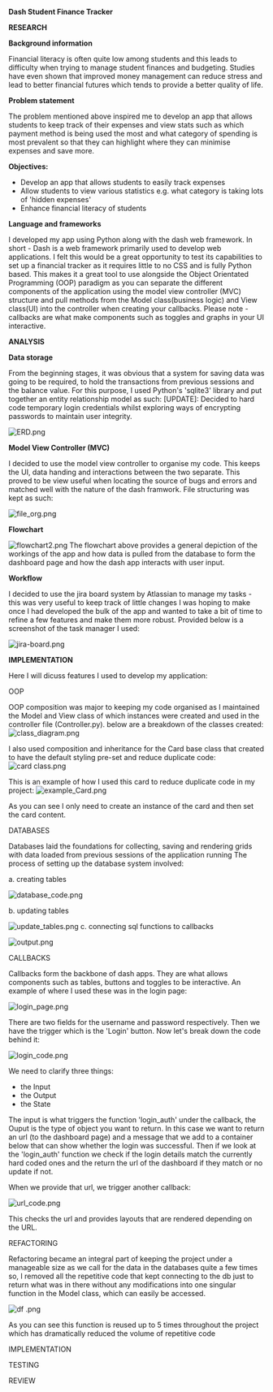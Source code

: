 **Dash Student Finance Tracker**

**RESEARCH**

**Background information**

Financial literacy is often quite low among students and this leads to difficulty
when trying to manage student finances and budgeting. Studies have even shown that improved money
management can reduce stress and lead to better financial futures which tends to provide a better quality of life. 

**Problem statement**

The problem mentioned above inspired me to develop an app that allows students to keep track of their expenses and view stats such as which payment 
method is being used the most and what category of spending is most prevalent so that they can highlight where they can minimise expenses and save more.

**Objectives:**
- Develop an app that allows students to easily track expenses 
- Allow students to view various statistics e.g. what category is taking lots of 'hidden expenses'
- Enhance financial literacy of students 
 
**Language and frameworks**

I developed my app using Python along with the dash web framework. In short - Dash is a web framework  primarily used to develop web applications. I felt this would be a great opportunity to test its capabilities to set up a financial tracker as it requires little to no CSS and is fully Python based. This makes it a great tool to use alongside the Object Orientated Programming (OOP)
paradigm as you can separate the different components of the application using the model view controller (MVC) structure and pull methods from the Model class(business logic) and View class(UI) into the controller when creating your callbacks. Please note - callbacks are what make components such as toggles and graphs in your UI interactive. 

**ANALYSIS** 

**Data storage**

From the beginning stages, it was obvious that a system for saving data was going to be required, to hold the transactions 
from previous sessions and the balance value. For this purpose, I used Python's 'sqlite3' library and put together an entity relationship model as such:
[UPDATE]: Decided to hard code temporary login credentials whilst exploring ways of encrypting passwords to maintain user integrity.

![ERD.png](..%2Fimages%2FERD.png)

**Model View Controller (MVC)**

I decided to use the model view controller to organise my code. This keeps the UI, data handing and interactions between the two separate. This proved to be 
view useful when locating the source of bugs  and errors and matched well with the nature of the dash framwork. File structuring was kept as such:

![file_org.png](..%2Fimages%2Ffile_org.png)

**Flowchart**

![flowchart2.png](..%2Fimages%2Fflowchart2.png)
The flowchart above provides a general depiction of the workings of the app and how data is pulled from the database to form the dashboard page and how the dash app interacts with user input.

**Workflow**

I decided to use the jira board system by Atlassian to manage my tasks - this was very useful to keep track of little changes I was 
hoping to make once I had developed the bulk of the app and wanted to take a bit of time to refine a few features and make them more robust.
Provided below is a screenshot of the task manager I used:

![jira-board.png](../images/jira-board.png)

**IMPLEMENTATION**

Here I will dicuss features I used to develop my application:

OOP

OOP composition was major to keeping my code organised as I maintained the Model and View class of which instances were created and used in the controller file (Controller.py).
below are a breakdown of the classes created:
![class_diagram.png](..%2Fimages%2Fclass_diagram.png)

I also used composition and inheritance for the Card base class that created to have the default styling pre-set and reduce duplicate code:
![card class.png](..%2Fimages%2Fcard%20class.png)

This is an example of how I used this card to reduce duplicate code in my project:
![example_Card.png](..%2Fimages%2Fexample_Card.png)

As you can see I only need to create an instance of the card and then set the card content.

DATABASES 

Databases laid the foundations for collecting, saving and rendering grids with data loaded from previous sessions of the application running
The process of setting up the database system involved:

a. creating tables

![database_code.png](..%2Fimages%2Fdatabase_code.png)

b. updating tables

![update_tables.png](..%2Fimages%2Fupdate_tables.png)
c. connecting sql functions to callbacks

![output.png](..%2Fimages%2Foutput.png)

CALLBACKS

Callbacks form the backbone of dash apps. They are what allows components such as tables, buttons and toggles
to be interactive. An example of where I used these was in the login page:

![login_page.png](..%2Fimages%2Flogin_page.png)

There are two fields for the username and password respectively. Then we have the trigger which is the 'Login' button. Now let's
break down the code behind it:

![login_code.png](..%2Fimages%2Flogin_code.png)

We need to clarify three things:
- the Input 
- the Output 
- the State

The input is what triggers the function 'login_auth' under the callback, the Ouput is the type
of object you want to return. In this case we want to return an url (to the dashboard page) and a message that we add
to a container below that can show whether the login was successful. Then if we look at the 'login_auth' function we check if the login details 
match the currently hard coded ones and the return the url of the dashboard if they match or no update if not.

When we provide that url, we trigger another callback:

![url_code.png](..%2Fimages%2Furl_code.png)

This checks the url and provides layouts that are rendered depending on the URL.

REFACTORING

Refactoring became an integral part of keeping the project under a manageable size as we call for the data 
in the databases quite a few times so, I removed all the repetitive code that kept connecting to the db just to
return what was in there without any modifications into one singular function in the Model class, which can easily be
accessed.

![df .png](..%2Fimages%2Fdf%20.png)

As you can see this function is reused up to 5 times throughout the project which has dramatically reduced the volume of 
repetitive code



IMPLEMENTATION 

TESTING 

REVIEW